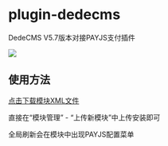 # plugin-dedecms
DedeCMS V5.7版本对接PAYJS支付插件

![](https://cdn.payjs.cn/5f9175b8a5142)

## 使用方法

[点击下载模块XML文件](https://github.com/payjs-cn/plugin-dedecms/releases/download/V1.0/DEDECMS-PAYJS.xml)

直接在“模块管理” - “上传新模块”中上传安装即可

全局刷新会在模块中出现PAYJS配置菜单
